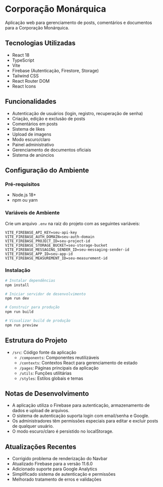 # Corporação Monárquica

Aplicação web para gerenciamento de posts, comentários e documentos para a Corporação Monárquica.

## Tecnologias Utilizadas

- React 18
- TypeScript
- Vite
- Firebase (Autenticação, Firestore, Storage)
- Tailwind CSS
- React Router DOM
- React Icons

## Funcionalidades

- Autenticação de usuários (login, registro, recuperação de senha)
- Criação, edição e exclusão de posts
- Comentários em posts
- Sistema de likes
- Upload de imagens
- Modo escuro/claro
- Painel administrativo
- Gerenciamento de documentos oficiais
- Sistema de anúncios

## Configuração do Ambiente

### Pré-requisitos

- Node.js 18+
- npm ou yarn

### Variáveis de Ambiente

Crie um arquivo `.env` na raiz do projeto com as seguintes variáveis:

```
VITE_FIREBASE_API_KEY=seu-api-key
VITE_FIREBASE_AUTH_DOMAIN=seu-auth-domain
VITE_FIREBASE_PROJECT_ID=seu-project-id
VITE_FIREBASE_STORAGE_BUCKET=seu-storage-bucket
VITE_FIREBASE_MESSAGING_SENDER_ID=seu-messaging-sender-id
VITE_FIREBASE_APP_ID=seu-app-id
VITE_FIREBASE_MEASUREMENT_ID=seu-measurement-id
```

### Instalação

```bash
# Instalar dependências
npm install

# Iniciar servidor de desenvolvimento
npm run dev

# Construir para produção
npm run build

# Visualizar build de produção
npm run preview
```

## Estrutura do Projeto

- `/src`: Código fonte da aplicação
  - `/components`: Componentes reutilizáveis
  - `/contexts`: Contextos React para gerenciamento de estado
  - `/pages`: Páginas principais da aplicação
  - `/utils`: Funções utilitárias
  - `/styles`: Estilos globais e temas

## Notas de Desenvolvimento

- A aplicação utiliza o Firebase para autenticação, armazenamento de dados e upload de arquivos.
- O sistema de autenticação suporta login com email/senha e Google.
- Os administradores têm permissões especiais para editar e excluir posts de qualquer usuário.
- O modo escuro/claro é persistido no localStorage.

## Atualizações Recentes

- Corrigido problema de renderização do Navbar
- Atualizado Firebase para a versão 11.6.0
- Adicionado suporte para Google Analytics
- Simplificado sistema de autenticação e permissões
- Melhorado tratamento de erros e validações
